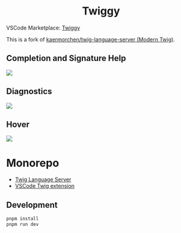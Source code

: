 <p>
  <h1 align="center">Twiggy</h1>
</p>

VSCode Marketplace: [Twiggy](https://marketplace.visualstudio.com/items?itemName=moetelo.twiggy)

This is a fork of [kaermorchen/twig-language-server (Modern Twig)](https://github.com/kaermorchen/twig-language-server).

## Completion and Signature Help
![](https://github.com/kaermorchen/twig-language-server/assets/11972062/4d2701c8-9208-45ee-ae45-6126330d4131)

## Diagnostics
![](https://github.com/kaermorchen/twig-language-server/assets/11972062/7e3b3d4b-e8a6-4cc9-acd6-b73552d008e6)

## Hover
![](https://github.com/kaermorchen/twig-language-server/assets/11972062/fbb75606-a487-4b55-9db3-c15b97bb8a9a)


# Monorepo

- [Twig Language Server](packages/language-server/)
- [VSCode Twig extension](packages/vscode/)


## Development

```bash
pnpm install
pnpm run dev
```